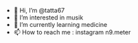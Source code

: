 - 👋 Hi, I’m @tatta67
- 👀 I’m interested in musik
- 🌱 I’m currently learning medicine
- 📫 How to reach me : instagram n9.meter
